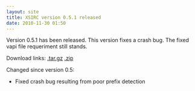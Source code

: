 ```yaml
---
layout: site
title: XSIRC version 0.5.1 released
date: 2010-11-30 01:50
---
```


Version 0.5.1 has been released. This version fixes a crash bug. The fixed vapi file requeriment still stands.

Download links: [.tar.gz](https://github.com/NieXS/XSIRC/tarball/v0.5.1) [.zip](https://github.com/NieXS/XSIRC/zipball/v0.5.1)

Changed since version 0.5:
* Fixed crash bug resulting from poor prefix detection
